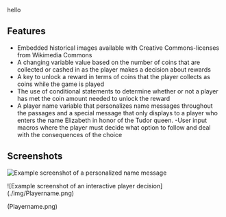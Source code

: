 hello
## Features
- Embedded historical images available with Creative Commons-licenses from Wikimedia Commons
- A changing variable value based on the number of coins that are collected or cashed in as the player makes a decision about rewards
- A key to unlock a reward in terms of coins that the player collects as coins while the game is played 
- The use of conditional statements to determine whether or not a player has met the coin amount needed to unlock the reward
- A player name variable that personalizes name messages throughout the passages and a special message that only displays to a player who enters the name Elizabeth in honor of the Tudor queen.
-User input macros where the player must decide what option to follow and deal with the consequences of the choice

## Screenshots
![Example screenshot of a personalized name message](./img/Playername.png)

![Example screenshot of an interactive player decision] (./img/Playername.png)

(Playername.png)
